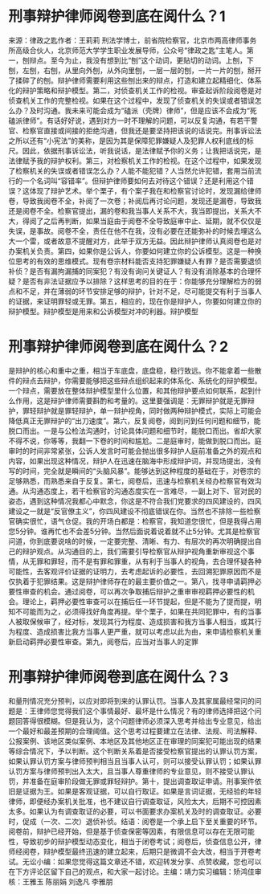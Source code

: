 # 刑事辩护律师阅卷到底在阅什么？1

来源：律政之匙作者：王莉莉 刑法学博士，前省院检察官，北京市两高律师事务所高级合伙人，北京师范大学学生职业发展导师，公众号“律政之匙”主笔人。第一，刨辩点。至今为止，我没有想到比“刨”这个动词，更贴切的动词。上刨，下刨，左刨，右刨，从里向外刨，从外向里刨，一层一层的刨，一片一片的刨，掰开了揉碎了的刨。辩护律师需要利用这些刨出来的辩点，打造和建立起精细化、体系化的辩护策略和辩护模型。第二，对侦查机关工作的检视。审查起诉阶段阅卷是对侦查机关工作的完整检视。如果在这个过程中，发现了侦查机关的失误或者错误怎么办？及时沟通。我未来可能会成为“磕派（壳牌）律师”，但是应该不会成为“死磕派律师”。有话好好说，遇到对方一时不理解的问题，可以反复沟通，有若干警官、检察官直接或间接的拒绝沟通，但我还是要坚持把该说的话说完。刑事诉讼法之所以还有“小宪法”的美称，是因为其是保障犯罪嫌疑人及犯罪人权利底线的标尺。因此，依据刑事诉讼法，听我说话，是法律赋予你的义务；让我把话说完，是法律赋予我的辩护权利。第三，对检察机关工作的检视。在这个过程中，如果发现了检察机关的失误或者错误怎么办？人能不能犯错？人当然允许犯错，套用当前流行的一个名词叫“容错率”。但辩护律师要如何去对待这个错误？还是利用这个错误？这体现了辩护艺术。举个栗子，有个案子我在和检察官讨论时，发现漏给律师卷，导致我阅卷不全，补阅了一次卷；补阅后再讨论问题，发现还是漏卷，导致我还是阅卷不全。检察官提出，漏的卷和我当事人关系不大，我当即提出，关系大不大，得阅了之后再判断，如果当庭由于阅卷不全导致庭审中止、延期，就不仅仅是失误，是事故。阅卷不全，责任在他不在我，没有必要在还能弥补的时候去埋这么大一个雷，或者故意不提醒对方，此举于双方无益。因此辩护律师认真阅卷也是对办案机关负责。第四，如果你是公诉人，你要如何建立你的公诉模型。这是一种换位思考的有效的思维模式。现有卷宗材料能否支持犯罪嫌疑人有罪？是否需要退侦补侦？是否有漏拘漏捕的同案犯？有没有询问关键证人？有没有消除基本的合理怀疑？是否有非法证据应予以排除？这样思考的目的在于：你能够充分理解检方的弱点和不足，并在薄弱的环节安排足够的辩护，针对不足，尽可能提交有利于当事人的证据，来证明罪轻或无罪。第五，相应的，现在你是辩护人，你要如何建立你的辩护模型。辩护模型是用来和公诉模型对冲的利器。辩护模型

# 刑事辩护律师阅卷到底在阅什么？2

是辩护的核心和重中之重，相当于车底盘，底盘稳，稳行致远。你不能拿着一些散件的辩点去辩护，你需要能够把这些辩点组织起来的体系化、系统化的辩护模型。一个辩点，需要放在整体辩护模型里什么位置，和其他辩护要点如何联系，起到什么作用，这是辩护律师需要斟酌和考量的。这里要强调是：无罪辩护就是无罪辩护，罪轻辩护就是罪轻辩护，单一辩护视角，同时做两种辩护模式，实际上可能会降低真正无罪辩护的“出刀速度”。第六，反复阅卷，阅到问到任何问题和细节，能脱口而出。一是与公检法沟通时，讨论具体问题和细节时，能脱口而出。省却大家不得不说，你等等，我翻一下卷的时间和尴尬。二是庭审时，能做到脱口而出。庭审时的时间非常紧张，公诉人发言时可能会抛出很多辩护人庭前准备之外的观点和内容，如果出现这种情况，辩护人在迅速在脑海中形成辩护词，并现场提出，没有写的时间，完全就是瞬间的“头脑风暴”。能够达到这种程度的基础在于，对卷宗的足够熟悉，而熟悉来自于反复。第七，阅卷后，迅速与检察机关经办检察官有效沟通。从沟通态度上，若干检察官的沟通态度实在一言难尽，一副上对下、官对民的姿态，遇到这种情况我都心中默念，你这是不符合我们党要求的四风建设的，四风建设之一就是“反官僚主义”，你四风建设不彻底错误在你。当然也不排除一些检察官确实很忙，语气仓促。我的开场白都是：检察官，我知道您很忙，但是我得占用您5分钟。谁再忙也不会差5分钟。当然后面说着说着就不止5分钟。尤其是检察官问道，你到底要说啥的时候，一定要完整、清晰、有力、有层次的再次明确提出自己的辩护观点。从沟通目的上，我们需要引导检察官从辩护视角重新审视这个事情，从无罪和罪轻，而不是有罪和罪重，从有利于当事人的视角，去合理怀疑各种可能性，去客观评价证据的证明力，去考虑起诉的必要性，去回溯犯罪原因而不是仅执着于犯罪结果。这是辩护律师存在的最主要价值之一。第八，找寻申请羁押必要性审查的机会。通过阅卷，可以再次争取捕后辩护之重审审视羁押必要性的机会。理论上，羁押必要性审查可以在捕后任一环节提起，但是不能为了提而提，明知不可能而为之，必须得找好角度再提。举个栗子，如果在共同犯罪中，有的当事人被取保候审了，经对标，发现其行为程度、造成损害和我方当事人相当，或其行为程度、造成损害比我方当事人更严重，就可以考虑以此为由，来申请检察机关重新启动羁押必要性审查。第九，阅卷后，应当对当事人的定罪

# 刑事辩护律师阅卷到底在阅什么？3

和量刑情况充分预判，以应对即将到来的认罪认罚。当事人及其家属最经常问的问题是：王律师您觉得我们这个事情最好、最坏是什么情况？有的律师选择把这个问题回答得很模糊。但是我认为，这个问题律师必须深入思考并给出专业意见，给出一个最好和最差预期的合理阈值。这个思考过程要建立在法律、法规、司法解释、公报案例、该地区类似案例、本地区及其他地区正在审理的同案犯可能出现的结果等综合情况下，予以判断。这个判断关系着是否接受检察官提出的认罪认罚方案，如果认罪认罚方案与律师预判相当且当事人认可，则可以接受认罪认罚；如果认罪认罚方案与律师预判出入太大，且当事人尊重律师的专业意见，则不接受认罪认罚，并准备在庭审阶段做无罪或罪轻辩护。第十，提出调查取证申请。刑事案件依旧是证据为王。如果是客观证据，可以自行取证。如果是言词证据，无经验的年轻律师，即便经办案机关批准，也不建议自行调查取证，风险太大，后期不可控因素太多。如果认为有调查取证的必要，可以书面要求办案机关及时的调查取证。必要时，促成（一次、二次）退侦补侦。结语：阅卷是一个承上启下至关重要的环节。阅卷前，辩护已经开始，但是基于侦查保密等因素，有限信息可以存在无限可能性，导致初步的辩护模型动态变化，相当于闭卷考试；阅卷后，侦查信息公开，律师经阅卷，辩护模型最终迅速的建立起来，后期只是微调不会大改，相当于开卷考试。无讼小编：如果您觉得这篇文章还不错，欢迎转发分享、点赞收藏，您也可以在下方评论区留下自己的观点，和大家一起讨论。主编：靖力实习编辑：矫鸿佳审核：王雅玉 陈丽娟 刘逸凡 李雅朋

